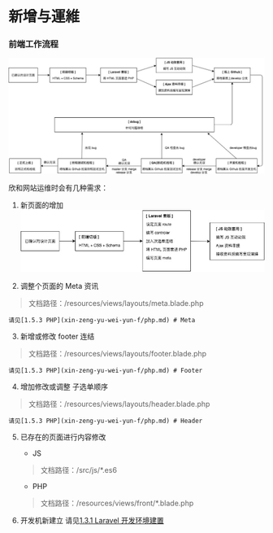 # 新增与運維

### 前端工作流程
![](/images/star-work-flow.jpg)


欣和网站运维时会有几种需求：

1. 新页面的增加
![](/images/new-page.jpg)

2. 调整个页面的 Meta 资讯
> 文档路径：/resources/views/layouts/meta.blade.php

    请见[1.5.3 PHP](xin-zeng-yu-wei-yun-f/php.md) # Meta

3. 新增或修改 footer 连结
> 文档路径：/resources/views/layouts/footer.blade.php

    请见[1.5.3 PHP](xin-zeng-yu-wei-yun-f/php.md) # Footer

4. 增加修改或调整 子选单顺序
> 文档路径：/resources/views/layouts/header.blade.php
    
    请见[1.5.3 PHP](xin-zeng-yu-wei-yun-f/php.md) # Header

5. 已存在的页面进行内容修改
    - JS
    > 文档路径：/src/js/*.es6

    - PHP
    > 文档路径：/resources/views/front/*.blade.php

6. 开发机新建立 
请见[1.3.1 Laravel 开发环境建置](huan-jing-pei-zhi-yu-yun-xing.md)